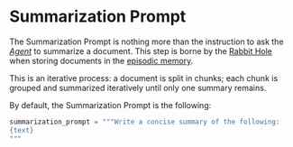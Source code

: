 # Summarization Prompt

The Summarization Prompt is nothing more than the instruction to ask the [*Agent*](../cheshire_cat/agent.md) to summarize a document.
This step is borne by the [Rabbit Hole](../cheshire_cat/rabbit_hole.md) when storing documents in the [episodic memory](../memory/long_term_memory.md).

This is an iterative process: a document is split in chunks; each chunk is grouped and summarized iteratively until only one summary remains.

By default, the Summarization Prompt is the following:

```python
summarization_prompt = """Write a concise summary of the following:
{text}
"""
```
